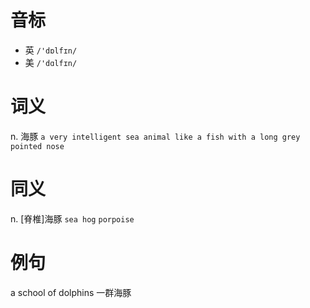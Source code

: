 # 音标

- 英 `/'dɒlfɪn/`
- 美 `/'dɑlfɪn/`

# 词义

n. 海豚
`a very intelligent sea animal like a fish with a long grey pointed nose`

# 同义

n. [脊椎]海豚
`sea hog` `porpoise`

# 例句

a school of dolphins
一群海豚


